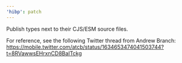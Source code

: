 ```yaml
---
'hibp': patch
---
```


Publish types next to their CJS/ESM source files.

For reference, see the following Twitter thread from Andrew Branch: https://mobile.twitter.com/atcb/status/1634653474041503744?t=8RVawwsEHrxnCD8BaITckg
